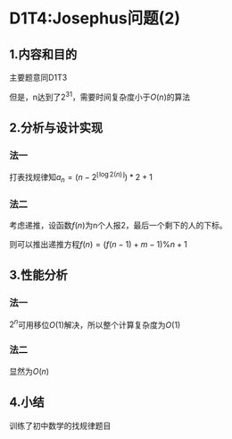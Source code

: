 # D1T4:Josephus问题(2)

## 1.内容和目的 

主要题意同D1T3

但是，n达到了$2^{31}$，需要时间复杂度小于$O(n)$的算法

## 2.分析与设计实现

### 法一

打表找规律知$a_n=(n-2^{\lfloor{\log2(n)}\rfloor})*2+1$

### 法二

考虑递推，设函数$f(n)$为n个人报2，最后一个剩下的人的下标。

则可以推出递推方程$f(n)=(f(n-1)+m-1)\%{n+1}$

## 3.性能分析

### 法一

$2^n$可用移位$O(1)$解决，所以整个计算复杂度为$O(1)$

### 法二

显然为$O(n)$

## 4.小结

训练了初中数学的找规律题目

